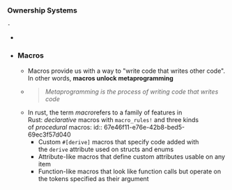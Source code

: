 ### Ownership Systems
	-
-
- ### Macros
	- Macros provide us with a way to "write code that writes other code". In other words, **macros unlock metaprogramming**
	- > *Metaprogramming is the process of writing code that writes code*
	- In rust, the term *macro*refers to a family of features in Rust: *declarative* macros with `macro_rules!` and three kinds of *procedural* macros:
	  id:: 67e46f11-e76e-42b8-bed5-69ec3f57d040
		- Custom `#[derive]` macros that specify code added with the `derive` attribute used on structs and enums
		- Attribute-like macros that define custom attributes usable on any item
		- Function-like macros that look like function calls but operate on the tokens specified as their argument